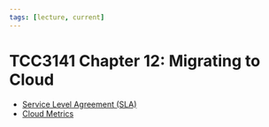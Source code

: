 ```yaml
---
tags: [lecture, current]
---
```


# TCC3141 Chapter 12: Migrating to Cloud

- [Service Level Agreement (SLA)](202311291026.md)
- [Cloud Metrics](202401191444.md)
